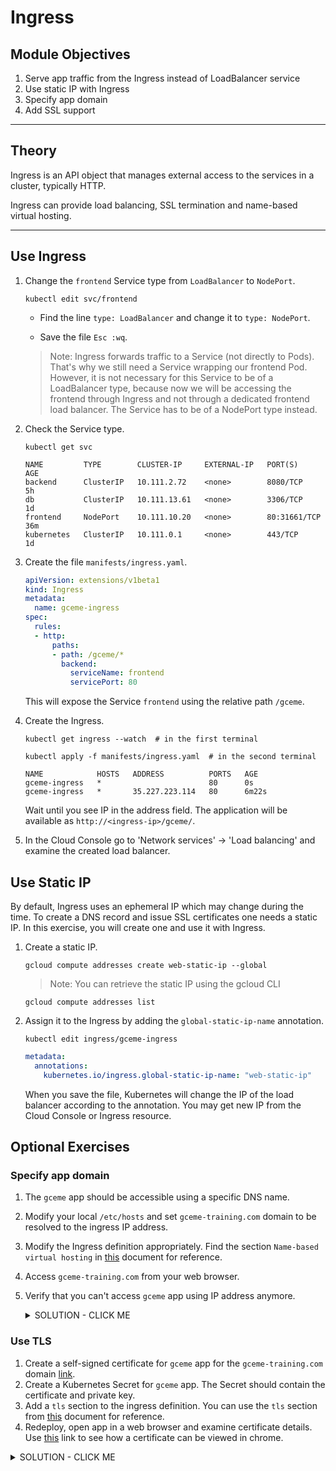 # Ingress

## Module Objectives

1. Serve app traffic from the Ingress instead of LoadBalancer service
1. Use static IP with Ingress
1. Specify app domain
1. Add SSL support

---

## Theory

Ingress is an API object that manages external access to the services in a cluster, typically HTTP.

Ingress can provide load balancing, SSL termination and name-based virtual hosting.

---

## Use Ingress

1. Change the `frontend` Service type from `LoadBalancer` to `NodePort`.

    ```shell
    kubectl edit svc/frontend
    ```

    * Find the line `type: LoadBalancer` and change it to `type: NodePort`.

    * Save the file `Esc :wq`.

    > Note: Ingress forwards traffic to a Service (not directly to Pods). That's why we still need a Service wrapping our frontend Pod. However, it is not necessary for this Service to be of a LoadBalancer type, because now we will be accessing the frontend through Ingress and not through a dedicated frontend load balancer. The Service has to be of a NodePort type instead.

1. Check the Service type.

    ```shell
    kubectl get svc
    ```

    ```
    NAME         TYPE        CLUSTER-IP     EXTERNAL-IP   PORT(S)        AGE
    backend      ClusterIP   10.111.2.72    <none>        8080/TCP       5h
    db           ClusterIP   10.111.13.61   <none>        3306/TCP       1d
    frontend     NodePort    10.111.10.20   <none>        80:31661/TCP   36m
    kubernetes   ClusterIP   10.111.0.1     <none>        443/TCP        1d
    ```

1. Create the file `manifests/ingress.yaml`.

    ```yaml
    apiVersion: extensions/v1beta1
    kind: Ingress
    metadata:
      name: gceme-ingress
    spec:
      rules:
      - http:
          paths:
          - path: /gceme/*
            backend:
              serviceName: frontend
              servicePort: 80
    ```

    This will expose the Service `frontend` using the relative path `/gceme`.

1. Create the Ingress.

    ```shell
    kubectl get ingress --watch  # in the first terminal
    ```

    ```shell
    kubectl apply -f manifests/ingress.yaml  # in the second terminal
    ```

    ```
    NAME            HOSTS   ADDRESS          PORTS   AGE
    gceme-ingress   *                        80      0s
    gceme-ingress   *       35.227.223.114   80      6m22s
    ```

    Wait until you see IP in the address field. The application will be available as `http://<ingress-ip>/gceme/`.

1. In the Cloud Console go to 'Network services' -> 'Load balancing' and examine the created load balancer.

## Use Static IP

By default, Ingress uses an ephemeral IP which may change during the time. To create a DNS record and issue SSL certificates one needs a static IP. In this exercise, you will create one and use it with Ingress.

1. Create a static IP.

    ```shell
    gcloud compute addresses create web-static-ip --global
    ```

    > Note: You can retrieve the static IP using the gcloud CLI

    ```shell
    gcloud compute addresses list
    ```

1. Assign it to the Ingress by adding the `global-static-ip-name` annotation.

    ```shell
    kubectl edit ingress/gceme-ingress
    ```

    ```yaml
    metadata:
      annotations:
        kubernetes.io/ingress.global-static-ip-name: "web-static-ip"
    ```

    When you save the file, Kubernetes will change the IP of the load balancer according to the annotation. You may get new IP from the Cloud Console or Ingress resource.

## Optional Exercises

### Specify app domain

1. The `gceme` app should be accessible using a specific DNS name.
1. Modify your local `/etc/hosts` and set `gceme-training.com` domain to be resolved to the ingress IP address.
1. Modify the Ingress definition appropriately. Find the section `Name-based virtual hosting` in [this](https://kubernetes.io/docs/concepts/services-networking/ingress/#name-based-virtual-hosting) document for reference.
1. Access `gceme-training.com` from your web browser.
1. Verify that you can't access `gceme` app using IP address anymore.

    <details><summary>SOLUTION - CLICK ME</summary>
    <p>

    1. The `spec` rules section should contain the following:

        ```yaml
        rules:
        - host: gceme-training.com
          http:
            paths:
            - backend:
                serviceName: frontend
                servicePort: 80
              path: /gceme/*
        ```

        > Note: `/etc/hosts` should be modified on your local machine, not the Cloud Console.

    </p>
    </details>

### Use TLS

1. Create a self-signed certificate for `gceme` app for the `gceme-training.com` domain [link](https://stackoverflow.com/questions/10175812/how-to-create-a-self-signed-certificate-with-openssl).
1. Create a Kubernetes Secret for `gceme` app. The Secret should contain the certificate and private key.
1. Add a `tls` section to the ingress definition. You can use the `tls` section from [this](https://kubernetes.io/docs/concepts/services-networking/ingress/#types-of-ingress) document for reference.
1. Redeploy, open app in a web browser and examine certificate details. Use [this](https://www.ssl2buy.com/wiki/how-to-view-ssl-certificate-details-on-chrome-56) link to see how a certificate can be viewed in chrome.

<details><summary>SOLUTION - CLICK ME</summary>
<p>

1. Create a self-signed certificate.

    ```shell
    openssl req -nodes -x509 -newkey rsa:2048 -keyout gceme_key.pem -out gceme_cert.pem -days 365 -subj "/C=US/ST=California/L=Sunnyvale/O=Altoros/OU=Training/CN=gceme-training.com"
    ```

1. Import the secret to Kubernetes.

    ```shell
    kubectl create secret tls gceme-tls --cert=gceme_cert.pem --key=gceme_key.pem
    ```

1. Add the tls certificates section to the Ingress `spec`.

    ```yaml
    tls:
    - hosts:
      - gceme-training.com
      secretName: gceme-tls
    ```

1. The final `manifests/ingress.yaml` should look like the following:

    ```yaml
    apiVersion: extensions/v1beta1
    kind: Ingress
    metadata:
      annotations:
        kubernetes.io/ingress.global-static-ip-name: web-static-ip
      name: gceme-ingress
    spec:
      rules:
      - host: gceme-training.com
        http:
          paths:
          - backend:
              serviceName: frontend
              servicePort: 80
            path: /gceme/*
      tls:
      - hosts:
        - gceme-training.com
        secretName: gceme-tls
    ```

* You can troubleshoot certificate issues by viewing the Ingress events.

    ```shell
    kubectl describe ing gceme-ingress
    ```

</p>
</details>


